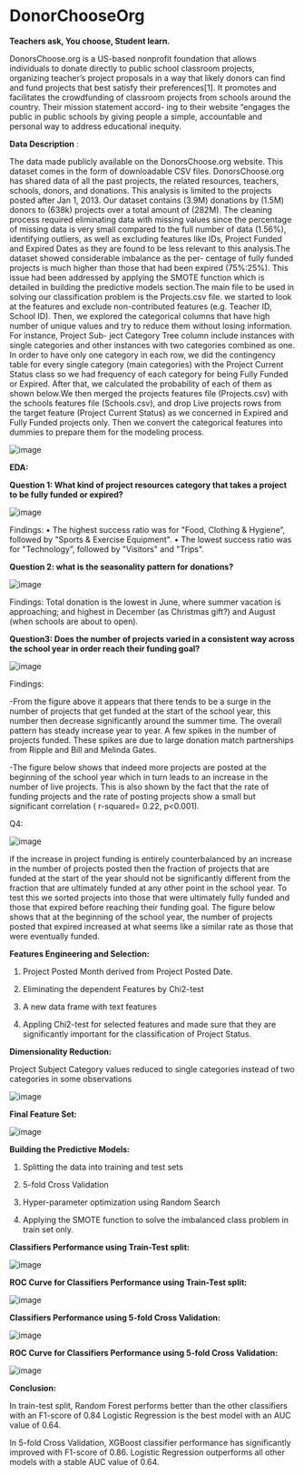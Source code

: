 # DonorChooseOrg
**Teachers ask, You choose, Student learn.**

DonorsChoose.org is a US-based nonprofit foundation that allows individuals to donate directly to public school classroom projects, organizing teacher’s project proposals in a way that likely donors can find and fund projects that best satisfy their preferences[1]. It promotes and facilitates the crowdfunding of classroom projects from schools around the country. Their mission statement accord- ing to their website “engages the public in public schools by giving people a simple, accountable and personal way to address educational inequity.

**Data Description** :

The data made publicly available on the DonorsChoose.org website. This  dataset comes in the form of downloadable CSV files. DonorsChoose.org has shared data of all the past projects, the related resources, teachers, schools, donors, and donations. This analysis is limited to the projects posted after Jan 1, 2013. Our dataset contains (3.9M) donations by (1.5M) donors to (638k) projects over a total amount of (282M). The cleaning process required eliminating data with missing values since the percentage of missing data is very small compared to the full number of data (1.56%), identifying outliers, as well as excluding features like IDs, Project Funded and Expired Dates as they are found to be less relevant to this analysis.The dataset showed considerable imbalance as the per- centage of fully funded projects is much higher than those that had been expired (75%:25%). This issue had been addressed by applying the SMOTE function which is detailed in building the predictive models section.The main file to be used in solving our classification problem is the Projects.csv file. we started to look at the features and exclude non-contributed features (e.g. Teacher ID, School ID). Then, we explored the categorical columns that have high number of unique values and try to reduce them without losing information. For instance, Project Sub- ject Category Tree column include instances with single categories and other instances with two categories combined as one. In order to have only one category in each row, we did the contingency table for every single category (main categories) with the Project Current Status class so we had frequency of each category for being Fully Funded or Expired. After that, we calculated the probability of each of them as shown below.We then merged the projects features file (Projects.csv) with the schools features file (Schools.csv), and drop Live projects rows from the target feature (Project Current Status) as we concerned in Expired and Fully Funded projects only. Then we convert the categorical features into dummies to prepare them for the modeling process.

![image](https://user-images.githubusercontent.com/93243958/139572080-11663794-eaef-4a62-a94f-f799368486e8.png)

  

**EDA:**


**Question 1: What kind of project resources category that takes a project to be fully funded
or expired?**

 ![image](https://user-images.githubusercontent.com/93243958/139236438-bc3ad4af-5657-45e6-8591-d05c68b73234.png)

Findings:
•	The highest success ratio was for "Food, Clothing & Hygiene”, followed by "Sports & Exercise Equipment".
•	The lowest success ratio was for "Technology”, followed by "Visitors" and "Trips".

**Question 2: what is the seasonality pattern for donations?**

![image](https://user-images.githubusercontent.com/93243958/139236561-3c11582e-233b-41c0-83ea-02ea05f1aa50.png)

Findings:
Total donation is the lowest in June, where summer vacation is approaching; and highest in December (as Christmas gift?) and August (when schools are about to open).

**Question3: Does the number of projects varied in a consistent way across the school year in order reach their funding goal?**

![image](https://user-images.githubusercontent.com/93243958/139236794-3265282f-a1d0-48b0-b116-a60caac1f651.png)

Findings:

-From the figure above it appears that there tends to be a surge in the number of projects that get funded at the start of the school year, this number then decrease significantly around the summer time. The overall pattern has steady increase year to year. A few spikes in the number of projects funded. These spikes are due to large donation match partnerships from Ripple and Bill and Melinda Gates.

-The figure below shows that indeed more projects are posted at the beginning of the school year which in turn leads to an increase in the number of live projects. This is also shown by the fact that the rate of funding projects and the rate of posting projects show a small but significant correlation ( r-squared= 0.22, p<0.001).

Q4:

![image](https://user-images.githubusercontent.com/93243958/139237198-60c76969-8a64-472f-be6d-29027f90a942.png)

 
if the increase in project funding is entirely counterbalanced by an increase in the number of projects posted then the fraction of projects that are funded at the start of the year should not be significantly different from the fraction that are ultimately funded at any other point in the school year. To test this we sorted projects into those that were ultimately fully funded and those that expired before reaching their funding goal. The figure below shows that at the beginning of the school year, the number of projects posted that expired increased at what seems like a similar rate as those that were eventually funded.


**Features Engineering and Selection:**

1. Project  Posted  Month  derived  from  Project  Posted Date.

2. Eliminating  the  dependent  Features by Chi2-test 

3. A new data frame with text features

4. Appling Chi2-test for  selected  features  and  made  sure  that  they  are significantly important for the classification of Project Status.


**Dimensionality Reduction:**

Project Subject Category values reduced to single categories instead of two categories in some observations

![image](https://user-images.githubusercontent.com/93243958/139011250-348036c4-34c5-4fca-a355-d96205fd5dcb.png)


**Final Feature Set:**

![image](https://user-images.githubusercontent.com/93243958/139011353-cff617d9-40d2-4762-a63b-0c82d495e226.png)

**Building the Predictive Models:**

1. Splitting  the  data   into training  and  test  sets

2. 5-fold  Cross  Validation

3. Hyper-parameter optimization using Random Search

4. Applying the SMOTE function to solve the imbalanced class problem in train set only.

**Classifiers Performance using Train-Test split:**

![image](https://user-images.githubusercontent.com/93243958/139572983-ae380da7-fb00-4634-8759-308e62d82c5e.png)

**ROC Curve  for Classifiers Performance using Train-Test split:**

![image](https://user-images.githubusercontent.com/93243958/139011599-950a8341-020d-4d68-aab1-03a3d2c34da0.png)

**Classifiers Performance using 5-fold Cross Validation:**

![image](https://user-images.githubusercontent.com/93243958/139011689-ff1e2f42-49a0-47f6-a0cb-fe2572a79692.png)


**ROC Curve  for Classifiers Performance using 5-fold Cross Validation:**

![image](https://user-images.githubusercontent.com/93243958/139011848-1902fdd2-b1af-41dd-9cf8-e765b41ac341.png)


**Conclusion:**

In train-test split, Random Forest performs better than the other classifiers with an F1-score of 0.84 
Logistic Regression is the best model with an AUC value of 0.64. 


In 5-fold Cross Validation, XGBoost classifier performance has significantly improved with F1-score of 0.86. 
Logistic Regression outperforms all other models with a stable AUC value  of 0.64. 





